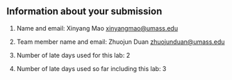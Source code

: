 ## Information about your submission

1. Name and email:
Xinyang Mao  xinyangmao@umass.edu

2. Team member name and email: 
Zhuojun Duan zhuojunduan@umass.edu

3. Number of late days used for this lab:
2

4. Number of late days used so far including this lab: 
3